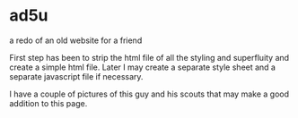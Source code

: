 # ad5u
a redo of an old website for a friend

First step has been to strip the html file of all the styling and superfluity and create a simple html file. Later I may create a separate style sheet and a separate javascript file if necessary.

I have a couple of pictures of this guy and his scouts that may make a good addition to this page.
